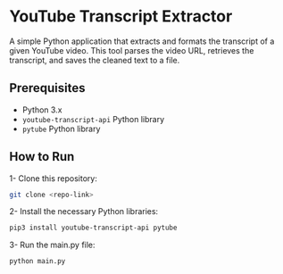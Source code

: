# YouTube Transcript Extractor

A simple Python application that extracts and formats the transcript of a given YouTube video. This tool parses the video URL, retrieves the transcript, and saves the cleaned text to a file.

## Prerequisites

- Python 3.x
- `youtube-transcript-api` Python library
- `pytube` Python library

## How to Run

1- Clone this repository:

```bash
git clone <repo-link>
```

2- Install the necessary Python libraries:

```bash
pip3 install youtube-transcript-api pytube
```

3- Run the main.py file:

```bash
python main.py
```
